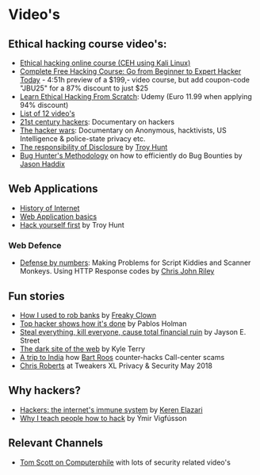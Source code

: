 # Video's

## Ethical hacking course video's:

* [Ethical hacking online course (CEH using Kali Linux)](https://www.youtube.com/playlist?list=PL_pOCSwlf9XkyacNSmF5ZtjeMeP4ap8KI)
* [Complete Free Hacking Course: Go from Beginner to Expert Hacker Today](https://www.youtube.com/watch?v=7nF2BAfWUEg) - 4:51h preview of a $199,- video course, but add coupon-code "JBU25" for a 87% discount to just $25
* [Learn Ethical Hacking From Scratch](https://www.udemy.com/learn-ethical-hacking-from-scratch/?siteID=Fh5UMknfYAU-BDE1hskMrSipfOtU44evZQ&LSNPUBID=Fh5UMknfYAU): Udemy (Euro 11.99 when applying 94% discount)
* [List of 12 video's](https://medium.com/quick-code/the-best-ethical-hacking-video-tutorials-for-everyone-e0cbd465b03c)
* [21st century hackers](https://www.youtube.com/watch?v=koi54cPRlhQ): Documentary on hackers
* [The hacker wars](https://www.youtube.com/watch?v=ku9edEKvGuY&): Documentary on Anonymous, hacktivists, US Intelligence & police-state privacy etc.
* [The responsibility of Disclosure](https://www.youtube.com/watch?v=wBP73MuMXI0) by [Troy Hunt](https://twitter.com/TroyHunt)
* [Bug Hunter's Methodology](https://www.youtube.com/watch?v=HI1mTQ7ovFY) on how to efficiently do Bug Bounties by [Jason Haddix](https://twitter.com/jhaddix)

## Web Applications
* [History of Internet](https://www.youtube.com/watch?v=9hIQjrMHTv4) 
* [Web Application basics](web-app-basics.md)
* [Hack yourself first](https://www.pluralsight.com/courses/hack-yourself-first) by Troy Hunt

### Web Defence
* [Defense by numbers](https://www.youtube.com/watch?v=I3pNLB3Cq24&t=3s): Making Problems for Script Kiddies and Scanner Monkeys. Using HTTP Response codes by [Chris John Riley](https://twitter.com/ChrisJohnRiley)

## Fun stories
* [How I used to rob banks](https://www.youtube.com/watch?v=mDdRGlSW9Ro) by [Freaky Clown](https://twitter.com/__freakyclown__)
* [Top hacker shows how it's done](https://www.youtube.com/watch?v=hqKafI7Amd8) by Pablos Holman
* [Steal everything, kill everyone, cause total financial ruin](https://www.youtube.com/watch?v=JsVtHqICeKE) by Jayson E. Street
* [The dark site of the web](https://www.youtube.com/watch?v=HfuZJVpNWR4) by Kyle Terry
* [A trip to India](https://www.youtube.com/watch?v=u5MttVF0A10) how [Bart Roos](https://twitter.com/Bartr00s) counter-hacks Call-center scams
* [Chris Roberts](https://www.youtube.com/watch?v=PMP9TKrQBKQ) at Tweakers XL Privacy & Security May 2018


## Why hackers?
* [Hackers: the internet's immune system](https://www.youtube.com/watch?v=erCAp_Bd0AQ) by [Keren Elazari](https://twitter.com/k3r3n3)
* [Why I teach people how to hack](https://www.youtube.com/watch?v=KwJyKmCbOws) by Ýmir Vigfússon

## Relevant Channels
* [Tom Scott on Computerphile](https://www.youtube.com/playlist?list=PLzH6n4zXuckqmf_xUcvU5caZVoctP2ehL) with lots of security related video's
